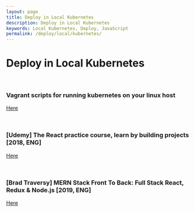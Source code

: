 ```yaml
---
layout: page
title: Deploy in Local Kubernetes
description: Deploy in Local Kubernetes
keywords: Local Kubernetes, Deploy, JavaScript
permalink: /deploy/local/kubernetes/
---
```


# Deploy in Local Kubernetes

<br/>

### Vagrant scripts for running kubernetes on your linux host

<a href="https://sysadm.ru/devops/containers/kubernetes/kubeadm/vagrant-centos7-3-node-kubernetes-cluster/">Here</a>

<br/>

### [Udemy] The React practice course, learn by building projects [2018, ENG]

<a href="https://github.com/webmakaka/The-React-Practice-Course-Learn-by-Building-Projects">Here</a>

<br/>

### [Brad Traversy] MERN Stack Front To Back: Full Stack React, Redux & Node.js [2019, ENG]

<a href="https://github.com/webmakaka/MERN-Stack-Front-To-Back-v2.0">Here</a>

